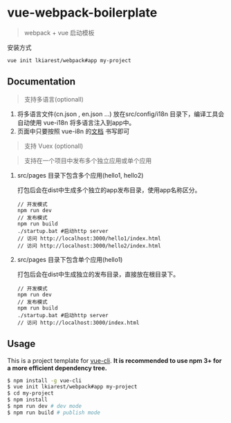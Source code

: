 # vue-webpack-boilerplate

> webpack + vue 启动模板

安装方式
```
vue init lkiarest/webpack#app my-project
```

## Documentation

> 支持多语言(optionall)

1. 将多语言文件(cn.json , en.json ...) 放在src/config/i18n 目录下，编译工具会自动使用 vue-i18n 将多语言注入到app中。
1. 页面中只要按照 vue-i8n 的[文档](https://github.com/kazupon/vue-i18n) 书写即可

> 支持 Vuex (optionall)

> 支持在一个项目中发布多个独立应用或单个应用

1. src/pages 目录下包含多个应用(hello1, hello2)

    打包后会在dist中生成多个独立的app发布目录，使用app名称区分。

    ```
    // 开发模式
    npm run dev
    // 发布模式
    npm run build
    ./startup.bat #启动http server
    // 访问 http://localhost:3000/hello1/index.html
    // 访问 http://localhost:3000/hello2/index.html
    ```

1. src/pages 目录下包含单个应用(hello1)

    打包后会在dist中生成独立的发布目录，直接放在根目录下。
    ```
    // 开发模式
    npm run dev
    // 发布模式
    npm run build
    ./startup.bat #启动http server
    // 访问 http://localhost:3000/index.html
    ```

## Usage

This is a project template for [vue-cli](https://github.com/vuejs/vue-cli). **It is recommended to use npm 3+ for a more efficient dependency tree.**

``` bash
$ npm install -g vue-cli
$ vue init lkiarest/webpack#app my-project
$ cd my-project
$ npm install
$ npm run dev # dev mode
$ npm run build # publish mode
```